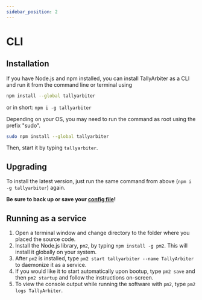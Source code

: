 ```yaml
---
sidebar_position: 2
---
```


# CLI
## Installation
If you have Node.js and npm installed, you can install TallyArbiter as a CLI and run it from the command line or terminal using
```bash
npm install --global tallyarbiter
```
or in short: `npm i -g tallyarbiter`

Depending on your OS, you may need to run the command as root using the prefix "sudo".
```bash
sudo npm install --global tallyarbiter
```

Then, start it by typing `tallyarbiter`.

## Upgrading
To install the latest version, just run the same command from above (`npm i -g tallyarbiter`) again.

**Be sure to back up or save your [config file](../usage/control-interface.md#configuration)!**


## Running as a service
1. Open a terminal window and change directory to the folder where you placed the source code.
1. Install the Node.js library, `pm2`, by typing `npm install -g pm2`. This will install it globally on your system.
1. After `pm2` is installed, type `pm2 start tallyarbiter --name TallyArbiter` to daemonize it as a service.
1. If you would like it to start automatically upon bootup, type `pm2 save` and then `pm2 startup` and follow the instructions on-screen.
1. To view the console output while running the software with `pm2`, type `pm2 logs TallyArbiter`.
